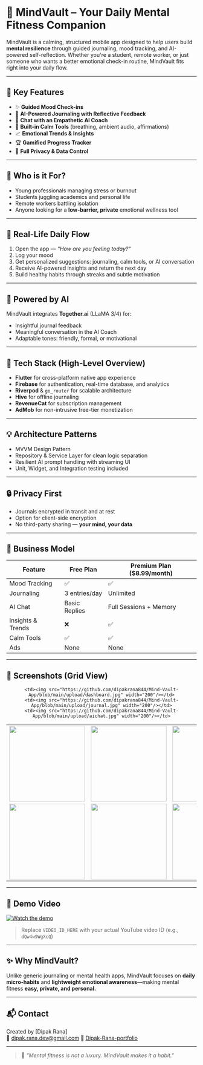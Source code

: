 # 🧠 MindVault – Your Daily Mental Fitness Companion

MindVault is a calming, structured mobile app designed to help users build **mental resilience** through guided journaling, mood tracking, and AI-powered self-reflection. Whether you're a student, remote worker, or just someone who wants a better emotional check-in routine, MindVault fits right into your daily flow.

---

## 📱 Key Features

- ✨ **Guided Mood Check-ins**
- 📝 **AI-Powered Journaling with Reflective Feedback**
- 💬 **Chat with an Empathetic AI Coach**
- 🌿 **Built-in Calm Tools** (breathing, ambient audio, affirmations)
- 📈 **Emotional Trends & Insights**
- 🏆 **Gamified Progress Tracker**
- 🔐 **Full Privacy & Data Control**

---

## 🎯 Who is it For?

- Young professionals managing stress or burnout
- Students juggling academics and personal life
- Remote workers battling isolation
- Anyone looking for a **low-barrier, private** emotional wellness tool

---

## 🚀 Real-Life Daily Flow

1. Open the app — _"How are you feeling today?"_
2. Log your mood
3. Get personalized suggestions: journaling, calm tools, or AI conversation
4. Receive AI-powered insights and return the next day
5. Build healthy habits through streaks and subtle motivation

---

## 🧠 Powered by AI

MindVault integrates **Together.ai** (LLaMA 3/4) for:

- Insightful journal feedback
- Meaningful conversation in the AI Coach
- Adaptable tones: friendly, formal, or motivational

---

## 🔧 Tech Stack (High-Level Overview)

- **Flutter** for cross-platform native app experience
- **Firebase** for authentication, real-time database, and analytics
- **Riverpod** & `go_router` for scalable architecture
- **Hive** for offline journaling
- **RevenueCat** for subscription management
- **AdMob** for non-intrusive free-tier monetization

---

## 💡 Architecture Patterns

- MVVM Design Pattern
- Repository & Service Layer for clean logic separation
- Resilient AI prompt handling with streaming UI
- Unit, Widget, and Integration testing included

---

## 🔒 Privacy First

- Journals encrypted in transit and at rest
- Option for client-side encryption
- No third-party sharing — **your mind, your data**

---

## 💸 Business Model

| Feature           | Free Plan     | Premium Plan ($8.99/month) |
| ----------------- | ------------- | -------------------------- |
| Mood Tracking     | ✅            | ✅                         |
| Journaling        | 3 entries/day | Unlimited                  |
| AI Chat           | Basic Replies | Full Sessions + Memory     |
| Insights & Trends | ❌            | ✅                         |
| Calm Tools        | ✅            | ✅                         |
| Ads               | None          | None                       |

---

## 📸 Screenshots (Grid View)

<div align="center">

<table>
  <tr>
    <td><img src="https://github.com/dipakrana844/Mind-Vault-App/blob/main/upload/onboarding.jpg" width="200"/></td>
    <td><img src="https://github.com/dipakrana844/Mind-Vault-App/blob/main/upload/signin.jpg" width="200"/></td>
    <td><img src="https://github.com/dipakrana844/Mind-Vault-App/blob/main/upload/signup.jpg" width="200"/></td>
  </tr>
  <tr>
    
    <td><img src="https://github.com/dipakrana844/Mind-Vault-App/blob/main/upload/dashboard.jpg" width="200"/></td>
    <td><img src="https://github.com/dipakrana844/Mind-Vault-App/blob/main/upload/journal.jpg" width="200"/></td>
    <td><img src="https://github.com/dipakrana844/Mind-Vault-App/blob/main/upload/aichat.jpg" width="200"/></td>
  </tr>

  <tr>
    <td><img src="https://github.com/dipakrana844/Mind-Vault-App/blob/main/upload/calmtools.jpg" width="200"/></td>
    <td><img src="https://github.com/dipakrana844/Mind-Vault-App/blob/main/upload/setting.jpg" width="200"/></td>
    <td><img src="https://github.com/dipakrana844/Mind-Vault-App/blob/main/upload/setting.jpg" width="200"/></td>
  </tr>
</table>

</div>

---

## 🎥 Demo Video

[![Watch the demo](https://img.youtube.com/vi/VIDEO_ID_HERE/0.jpg)](https://www.youtube.com/watch?v=VIDEO_ID_HERE)

> Replace `VIDEO_ID_HERE` with your actual YouTube video ID (e.g., `dQw4w9WgXcQ`)

---

## ✨ Why MindVault?

Unlike generic journaling or mental health apps, MindVault focuses on **daily micro-habits** and **lightweight emotional awareness**—making mental fitness **easy, private, and personal.**

---

## 📬 Contact

Created by [Dipak Rana]  
📧 dipak.rana.dev@gmail.com
🔗 [Dipak-Rana-portfolio](https://erdipakrana.web.app)

---

> 🧠 _"Mental fitness is not a luxury. MindVault makes it a habit."_
